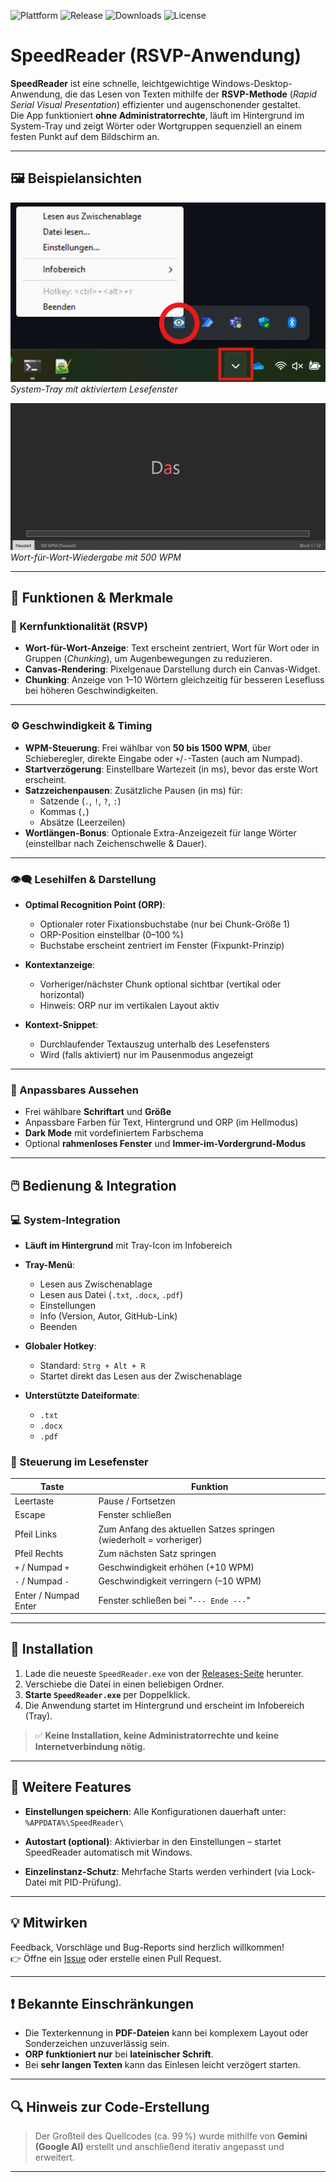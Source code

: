 ![Plattform](https://img.shields.io/badge/Plattform-Windows-blue.svg)
![Release](https://img.shields.io/github/v/release/leofleischmann/Windows-Speed-Reader-RSVP?label=Version)
![Downloads](https://img.shields.io/github/downloads/leofleischmann/Windows-Speed-Reader-RSVP/total?label=Downloads)
![License](https://img.shields.io/github/license/leofleischmann/Windows-Speed-Reader-RSVP)

# SpeedReader (RSVP-Anwendung)

**SpeedReader** ist eine schnelle, leichtgewichtige Windows-Desktop-Anwendung, die das Lesen von Texten mithilfe der **RSVP-Methode** (*Rapid Serial Visual Presentation*) effizienter und augenschonender gestaltet.  
Die App funktioniert **ohne Administratorrechte**, läuft im Hintergrund im System-Tray und zeigt Wörter oder Wortgruppen sequenziell an einem festen Punkt auf dem Bildschirm an.

---

## 🖼️ Beispielansichten

![Screenshot der Anwendung im Lesemodus](example.png)  
*System-Tray mit aktiviertem Lesefenster*

![Textanzeige in Bewegung](video.gif)  
*Wort-für-Wort-Wiedergabe mit 500 WPM*

---

## 🚀 Funktionen & Merkmale

### 📖 Kernfunktionalität (RSVP)

- **Wort-für-Wort-Anzeige**: Text erscheint zentriert, Wort für Wort oder in Gruppen (*Chunking*), um Augenbewegungen zu reduzieren.
- **Canvas-Rendering**: Pixelgenaue Darstellung durch ein Canvas-Widget.
- **Chunking**: Anzeige von 1–10 Wörtern gleichzeitig für besseren Lesefluss bei höheren Geschwindigkeiten.

---

### ⚙️ Geschwindigkeit & Timing

- **WPM-Steuerung**: Frei wählbar von **50 bis 1500 WPM**, über Schieberegler, direkte Eingabe oder `+`/`-`-Tasten (auch am Numpad).
- **Startverzögerung**: Einstellbare Wartezeit (in ms), bevor das erste Wort erscheint.
- **Satzzeichenpausen**: Zusätzliche Pausen (in ms) für:
  - Satzende (`.`, `!`, `?`, `:`)
  - Kommas (`,`)
  - Absätze (Leerzeilen)
- **Wortlängen-Bonus**: Optionale Extra-Anzeigezeit für lange Wörter (einstellbar nach Zeichenschwelle & Dauer).

---

### 👁️‍🗨️ Lesehilfen & Darstellung

- **Optimal Recognition Point (ORP)**:
  - Optionaler roter Fixationsbuchstabe (nur bei Chunk-Größe 1)
  - ORP-Position einstellbar (0–100 %)
  - Buchstabe erscheint zentriert im Fenster (Fixpunkt-Prinzip)

- **Kontextanzeige**:
  - Vorheriger/nächster Chunk optional sichtbar (vertikal oder horizontal)
  - Hinweis: ORP nur im vertikalen Layout aktiv

- **Kontext-Snippet**:
  - Durchlaufender Textauszug unterhalb des Lesefensters
  - Wird (falls aktiviert) nur im Pausenmodus angezeigt

---

### 🎨 Anpassbares Aussehen

- Frei wählbare **Schriftart** und **Größe**
- Anpassbare Farben für Text, Hintergrund und ORP (im Hellmodus)
- **Dark Mode** mit vordefiniertem Farbschema
- Optional **rahmenloses Fenster** und **Immer-im-Vordergrund-Modus**

---

## 🖱️ Bedienung & Integration

### 💻 System-Integration

- **Läuft im Hintergrund** mit Tray-Icon im Infobereich
- **Tray-Menü**:
  - Lesen aus Zwischenablage
  - Lesen aus Datei (`.txt`, `.docx`, `.pdf`)
  - Einstellungen
  - Info (Version, Autor, GitHub-Link)
  - Beenden

- **Globaler Hotkey**:
  - Standard: `Strg + Alt + R`
  - Startet direkt das Lesen aus der Zwischenablage

- **Unterstützte Dateiformate**:
  - `.txt`
  - `.docx`
  - `.pdf`

### 🧭 Steuerung im Lesefenster

| Taste               | Funktion                                                             |
|--------------------|----------------------------------------------------------------------|
| Leertaste           | Pause / Fortsetzen                                                   |
| Escape              | Fenster schließen                                                    |
| Pfeil Links         | Zum Anfang des aktuellen Satzes springen (wiederholt = vorheriger)   |
| Pfeil Rechts        | Zum nächsten Satz springen                                           |
| `+` / Numpad `+`    | Geschwindigkeit erhöhen (+10 WPM)                                    |
| `-` / Numpad `-`    | Geschwindigkeit verringern (–10 WPM)                                 |
| Enter / Numpad Enter| Fenster schließen bei "`--- Ende ---`"                               |

---

## 💾 Installation

1. Lade die neueste `SpeedReader.exe` von der [Releases-Seite](https://github.com/leofleischmann/Windows-Speed-Reader-RSVP/releases) herunter.
2. Verschiebe die Datei in einen beliebigen Ordner.
3. **Starte `SpeedReader.exe`** per Doppelklick.
4. Die Anwendung startet im Hintergrund und erscheint im Infobereich (Tray).

> ✅ **Keine Installation, keine Administratorrechte und keine Internetverbindung nötig.**

---

## 🧠 Weitere Features

- **Einstellungen speichern**: Alle Konfigurationen dauerhaft unter:  
  `%APPDATA%\SpeedReader\`

- **Autostart (optional)**: Aktivierbar in den Einstellungen – startet SpeedReader automatisch mit Windows.

- **Einzelinstanz-Schutz**: Mehrfache Starts werden verhindert (via Lock-Datei mit PID-Prüfung).

---

## 💡 Mitwirken

Feedback, Vorschläge und Bug-Reports sind herzlich willkommen!  
👉 Öffne ein [Issue](https://github.com/leofleischmann/Windows-Speed-Reader-RSVP/issues) oder erstelle einen Pull Request.

---

## ❗ Bekannte Einschränkungen

- Die Texterkennung in **PDF-Dateien** kann bei komplexem Layout oder Sonderzeichen unzuverlässig sein.
- **ORP funktioniert nur** bei **lateinischer Schrift**.
- Bei **sehr langen Texten** kann das Einlesen leicht verzögert starten.

---

## 🔍 Hinweis zur Code-Erstellung

> Der Großteil des Quellcodes (ca. 99 %) wurde mithilfe von **Gemini (Google AI)** erstellt und anschließend iterativ angepasst und erweitert.

---
